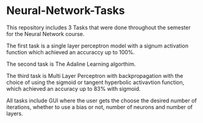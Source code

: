 # Neural-Network-Tasks
This repository includes 3 Tasks that were done throughout the semester for the Neural Network course.

The first task is a single layer perceptron model with a signum activation function which achieved an accuraccy up to 100%.

The second task is The Adaline Learning algorthim.

The third task is Multi Layer Perceptron with backpropagation with the choice of using the sigmoid or tangent hyperbolic activavtion function, which achieved an accuracy up to 83% with sigmoid.

All tasks include GUI where the user gets the choose the desired number of iterations, whether to use a bias or not, number of neurons and number of layers.
